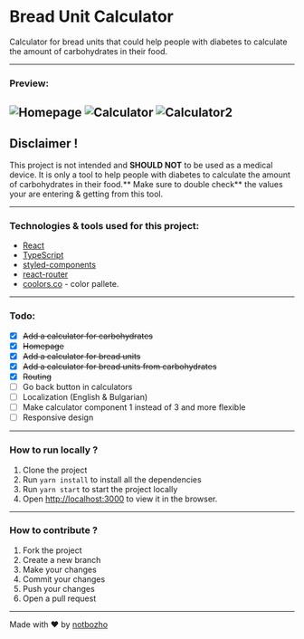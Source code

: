 # Bread Unit Calculator
Calculator for bread units that could help people with diabetes to calculate the amount of carbohydrates in their food.

---

### Preview:

![Homepage](https://i.imgur.com/ZZftJ83.png)
![Calculator](https://i.imgur.com/LXL422m.png)
![Calculator2](https://i.imgur.com/qmd4vDP.png)
---

## Disclaimer !

This project is not intended and **SHOULD NOT** to be used as a medical device. It is only a tool to help people with diabetes to calculate the amount of carbohydrates in their food.** Make sure to double check** the values your are entering & getting from this tool.

---

### Technologies & tools used for this project:

- [React](https://reactjs.org/)
- [TypeScript](https://www.typescriptlang.org/)
- [styled-components](https://styled-components.com/)
- [react-router](https://reactrouter.com/)
- [coolors.co](https://coolors.co/palette/f8f9fa-e9ecef-dee2e6-ced4da-a4adb6-6c757d-4a5159-2e3338-121517) - color pallete.

---

### Todo:

- [x] ~~Add a calculator for carbohydrates~~
- [x] ~~Homepage~~
- [x] ~~Add a calculator for bread units~~
- [x] ~~Add a calculator for bread units from carbohydrates~~
- [x] ~~Routing~~
- [ ] Go back button in calculators
- [ ] Localization (English & Bulgarian)
- [ ] Make calculator component 1 instead of 3 and more flexible 
- [ ] Responsive design

---

### How to run locally ?

1. Clone the project
2. Run `yarn install` to install all the dependencies
3. Run `yarn start` to start the project locally
4. Open [http://localhost:3000](http://localhost:3000) to view it in the browser.

---

### How to contribute ?

1. Fork the project
2. Create a new branch
3. Make your changes
4. Commit your changes
5. Push your changes
6. Open a pull request

---

Made with ❤️ by [notbozho](https://github.com/notbozho)
